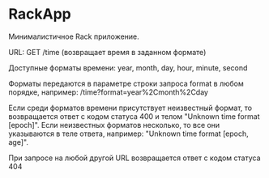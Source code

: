 # RackApp
 Минималистичное Rack приложение.
 
 URL: GET /time (возвращает время в заданном формате) 
 
 Доступные форматы времени: year, month, day, hour, minute, second
 
 Форматы передаются в параметре строки запроса format в любом порядке, например:
 /time?format=year%2Cmonth%2Cday
 
 Если среди форматов времени присутствует неизвестный формат, то возвращается ответ с кодом статуса 400 и телом "Unknown time format [epoch]".
 Если неизвестных форматов несколько, то все они указываются в теле ответа, например: "Unknown time format [epoch, age]".
 
 При запросе на любой другой URL возвращается ответ с кодом статуса 404
